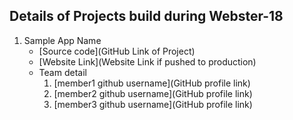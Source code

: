 ## Details of Projects build during Webster-18

1. Sample App Name
   * [Source code](GitHub Link of Project)
   * [Website Link](Website Link if pushed to production)
   * Team detail
      1. [member1 github username](GitHub profile link)
      2. [member2 github username](GitHub profile link)
      3. [member3 github username](GitHub profile link)
